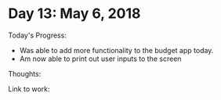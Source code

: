 # Day 13: May 6, 2018

Today's Progress: 
- Was able to add more functionality to the budget app today.
- Am now able to print out user inputs to the screen

Thoughts: 

Link to work: 